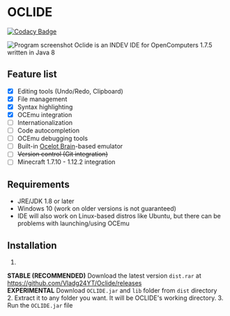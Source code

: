 # OCLIDE
[![Codacy Badge](https://app.codacy.com/project/badge/Grade/d0ace57bc0a349529c699733b8dc3e9e)](https://www.codacy.com/gh/Vladg24YT/Oclide/dashboard?utm_source=github.com&amp;utm_medium=referral&amp;utm_content=Vladg24YT/Oclide&amp;utm_campaign=Badge_Grade)<br>

![Program screenshot](https://raw.githubusercontent.com/Vladg24YT/Oclide/gh-pages/images/screenshots/OCLIDE_screenshot.png) 
Oclide is an INDEV IDE for OpenComputers 1.7.5 written in Java 8

## Feature list
- [x] Editing tools (Undo/Redo, Clipboard)
- [x] File management
- [x] Syntax highlighting
- [x] OCEmu integration
- [ ] Internationalization
- [ ] Code autocompletion
- [ ] OCEmu debugging tools
- [ ] Built-in [Ocelot Brain](https://gitlab.com/cc-ru/ocelot/ocelot-brain)-based emulator
- [ ] <s>Version control (Git integration)</s>
- [ ] Minecraft 1.7.10 - 1.12.2 integration

## Requirements
* JRE/JDK 1.8 or later
* Windows 10 (work on older versions is not guaranteed)
* IDE will also work on Linux-based distros like Ubuntu, but there can be problems with launching/using OCEmu

## Installation
1. 
**STABLE (RECOMMENDED)** Download the latest version `dist.rar` at https://github.com/Vladg24YT/Oclide/releases  
**EXPERIMENTAL** Download `OCLIDE.jar` and `lib` folder from `dist` directory  
2. Extract it to any folder you want. It will be OCLIDE's working directory.
3. Run the `OCLIDE.jar` file
